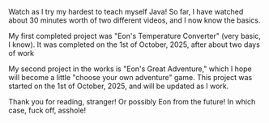 Watch as I try my hardest to teach myself Java!
So far, I have watched about 30 minutes worth of two different videos, and I now know the basics.

My first completed project was "Eon's Temperature Converter" (very basic, I know).
It was completed on the 1st of October, 2025, after about two days of work

My second project in the works is "Eon's Great Adventure," which I hope will become a little "choose your own adventure" game.
This project was started on the 1st of October, 2025, and will be updated as I work.

Thank you for reading, stranger! Or possibly Eon from the future! In which case, fuck off, asshole!
